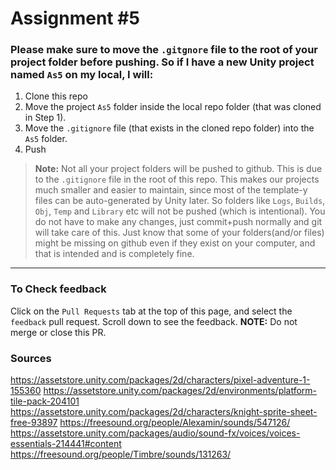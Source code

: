 # Assignment #5

### Please make sure to move the `.gitgnore` file to the root of your project folder before pushing. So if I have a new Unity project named `As5` on my local, I will:  

1. Clone this repo
2. Move the project `As5` folder inside the local repo folder (that was cloned in Step 1).
3. Move the `.gitignore` file (that exists in the cloned repo folder) into the `As5` folder. 
4. Push

> **Note:** Not all your project folders will be pushed to github. This is due to the `.gitignore` file in the root of this repo. This makes our projects much smaller and easier to maintain, since most of the template-y files can be auto-generated by Unity later. So folders like `Logs`, `Builds`, `Obj`, `Temp` and `Library` etc will not be pushed (which is intentional). You do not have to make any changes, just commit+push normally and git will take care of this. Just know that some of your folders(and/or files) might be missing on github even if they exist on your computer, and that is intended and is completely fine.

--- 

### To Check feedback

Click on the `Pull Requests` tab at the top of this page, and select the `feedback` pull request. Scroll down to see the feedback. **NOTE:** Do not merge or close this PR.


### Sources

https://assetstore.unity.com/packages/2d/characters/pixel-adventure-1-155360
https://assetstore.unity.com/packages/2d/environments/platform-tile-pack-204101
https://assetstore.unity.com/packages/2d/characters/knight-sprite-sheet-free-93897
https://freesound.org/people/Alexamin/sounds/547126/
https://assetstore.unity.com/packages/audio/sound-fx/voices/voices-essentials-214441#content
https://freesound.org/people/Timbre/sounds/131263/